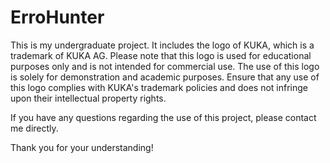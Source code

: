 # ErroHunter
This is my undergraduate project. It includes the logo of KUKA, which is a trademark of KUKA AG. Please note that this logo is used for educational purposes only and is not intended for commercial use. The use of this logo is solely for demonstration and academic purposes. Ensure that any use of this logo complies with KUKA's trademark policies and does not infringe upon their intellectual property rights.

If you have any questions regarding the use of this project, please contact me directly.

Thank you for your understanding!
